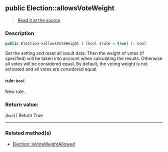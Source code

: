 ## public Election::allowsVoteWeight

> [Read it at the source](https://github.com/julien-boudry/Condorcet/blob/master/src/Election.php#L286)

### Description    

```php
public Election->allowsVoteWeight ( [bool $rule = true] ): bool
```

Set the setting and reset all result data.
Then the weight of votes (if specified) will be taken into account when calculating the results. Otherwise all votes will be considered equal.
By default, the voting weight is not activated and all votes are considered equal.
    

#### **rule:** *`bool`*   
New rule.    


### Return value:   

*(`bool`)* Return True


---------------------------------------

### Related method(s)      

* [Election::isVoteWeightAllowed](/Docs/ApiReferences/Election%20Class/public%20Election--isVoteWeightAllowed.md)    
